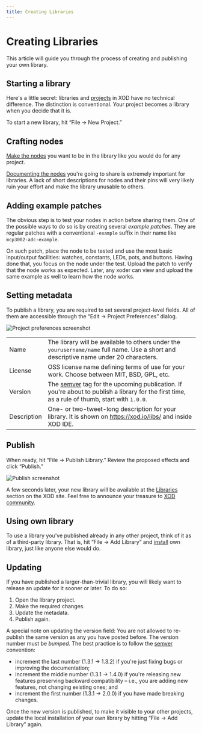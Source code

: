 ```yaml
---
title: Creating Libraries
---
```


# Creating Libraries

This article will guide you through the process of creating and publishing your own library.

## Starting a library

Here's a little secret: libraries and [projects](../projects/) in XOD have no technical difference. The distinction is conventional. Your project becomes a library when you decide that it is.

To start a new library, hit “File → New Project.”

## Crafting nodes

[Make the nodes](/docs/guides/#making-own-nodes) you want to be in the library like you would do for any project.

[Documenting the nodes](../documenting-nodes/) you're going to share is extremely important for libraries. A lack of short descriptions for nodes and their pins will very likely ruin your effort and make the library unusable to others.

## Adding example patches

The obvious step is to test your nodes in action before sharing them. One of the possible ways to do so is by creating several _example patches_. They are regular patches with a conventional `-example` suffix in their name like `mcp3002-adc-example`.

On such patch, place the node to be tested and use the most basic input/output facilities: watches, constants, LEDs, pots, and buttons. Having done that, you focus on the node under the test. Upload the patch to verify that the node works as expected. Later, any xoder can view and upload the same example as well to learn how the node works.

## Setting metadata

To publish a library, you are required to set several project-level fields. All of them are accessible through the “Edit → Project Preferences” dialog.

![Project preferences screenshot](./project-preferences.png)

<table class="ui definition table">
  <tbody>
    <tr>
      <td>Name</td>
      <td>
        The library will be available to others under the
        <code>yourusername/name</code> full name. Use a short and descriptive
        name under 20 characters.
      </td>
    </tr>
    <tr>
      <td>License</td>
      <td>
        OSS license name defining terms of use for your work. Choose between
        MIT, BSD, GPL, etc.
      </td>
    </tr>
    <tr>
      <td>Version</td>
      <td>
        The <a href="https://semver.org/" target="_blank">semver</a> tag for
        the upcoming publication. If you're about to publish a library for the
        first time, as a rule of thumb, start with <code>1.0.0</code>.
      </td>
    </tr>
    <tr>
      <td>Description</td>
      <td>
        One- or two-tweet-long description for your library. It is shown on <a
        href="https://xod.io/libs/">https://xod.io/libs/</a> and inside XOD
        IDE.
      </td>
    </tr>
  </tbody>
</table>

## Publish

When ready, hit “File → Publish Library.” Review the proposed effects and click “Publish.”

![Publish screenshot](./publish.png)

A few seconds later, your new library will be available at the [Libraries](/libs/) section on the XOD site. Feel free to announce your treasure to [XOD community](https://forum.xod.io).

## Using own library

To use a library you've published already in any other project, think of it as of a third-party library. That is, hit “File → Add Library” and [install](../using-libraries/#installing-a-library) own library, just like anyone else would do.

## Updating

If you have published a larger-than-trivial library, you will likely want to release an update for it sooner or later. To do so:

1.  Open the library project.
2.  Make the required changes.
3.  Update the metadata.
4.  Publish again.

A special note on updating the version field: You are not allowed to re-publish the same version as any you have posted before. The version number must be _bumped_. The best practice is to follow the [semver](https://semver.org/) convention:

- increment the last number (1.3.1 → 1.3.2) if you're just fixing bugs or improving the documentation;
- increment the middle number (1.3.1 → 1.4.0) if you're releasing new features preserving backward compatibility – i.e., you are adding new features, not changing existing ones; and
- increment the first number (1.3.1 → 2.0.0) if you have made breaking changes.

Once the new version is published, to make it visible to your other projects, update the local installation of your own library by hitting “File → Add Library” again.
